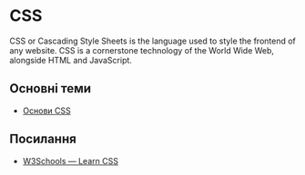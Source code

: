 # CSS

CSS or Cascading Style Sheets is the language used to style the frontend of any website. CSS is a cornerstone technology of the World Wide Web, alongside HTML and JavaScript.

## Основні теми
- [Основи CSS](#)

## Посилання

- [W3Schools — Learn CSS](https://www.w3schools.com/css/)
